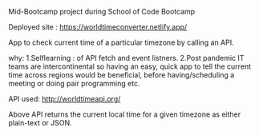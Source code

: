 Mid-Bootcamp project during School of Code Bootcamp

Deployed site : https://worldtimeconverter.netlify.app/

App to check current time of a particular timezone by calling an API.

why: 1.Selflearning : of API fetch and event listners. 
     2.Post pandemic IT teams are intercontinental so having an easy, quick app to tell the current time across regions would be beneficial, before having/scheduling a meeting or      doing pair programming etc.

API used: http://worldtimeapi.org/

Above API returns the current local time for a given timezone as either plain-text or JSON.

